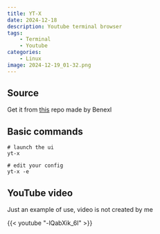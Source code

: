 ```yaml
---
title: YT-X
date: 2024-12-18
description: Youtube terminal browser
tags:
    - Terminal
    - Youtube
categories:
    - Linux
image: 2024-12-19_01-32.png
---
```


## Source

Get it from [this](https://github.com/Benexl/yt-x) repo made by Benexl


## Basic commands
```
# launch the ui
yt-x

# edit your config
yt-x -e
```

## YouTube video
Just an example of use, video is not created by me

{{< youtube "-lQabXik_6I" >}}
